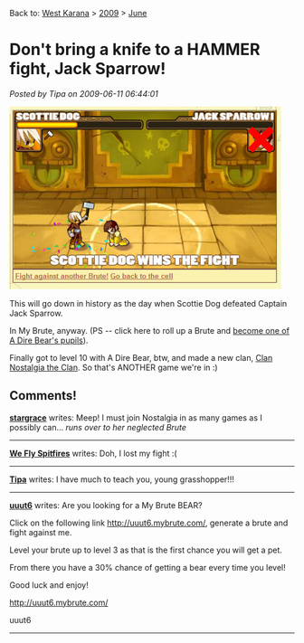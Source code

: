 Back to: [West Karana](/posts/westkarana.md) > [2009](/posts/2009/westkarana.md) > [June](./westkarana.md)
# Don't bring a knife to a HAMMER fight, Jack Sparrow!

*Posted by Tipa on 2009-06-11 06:44:01*

![Scottie Dog vs Jack Sparrow in My Brute.](../../../uploads/2009/06/fullscreen-capture-6112009-72334-am.jpg "Scottie Dog vs Jack Sparrow in My Brute.")

This will go down in history as the day when Scottie Dog defeated Captain Jack Sparrow.

In My Brute, anyway. (PS -- click here to roll up a Brute and [become one of A Dire Bear's pupils](http://a-dire-bear.mybrute.com)).

Finally got to level 10 with A Dire Bear, btw, and made a new clan, [Clan Nostalgia the Clan](http://mybrute.com/team/47928). So that's ANOTHER game we're in :)

## Comments!

**[stargrace](http://mmoquests.com)** writes: Meep! I must join Nostalgia in as many games as I possibly can... *runs over to her neglected Brute*

---

**[We Fly Spitfires](http://blog.weflyspitfires.com)** writes: Doh, I lost my fight :(

---

**[Tipa](https://chasingdings.com)** writes: I have much to teach you, young grasshopper!!!

---

**[uuut6](http://uuut6.mtbrute.com/)** writes: Are you looking for a My Brute BEAR?

Click on the following link http://uuut6.mybrute.com/, generate a brute and fight against me.

Level your brute up to level 3 as that is the first chance you will get a pet.

From there you have a 30% chance of getting a bear every time you level!

Good luck and enjoy!

http://uuut6.mybrute.com/

uuut6

---

